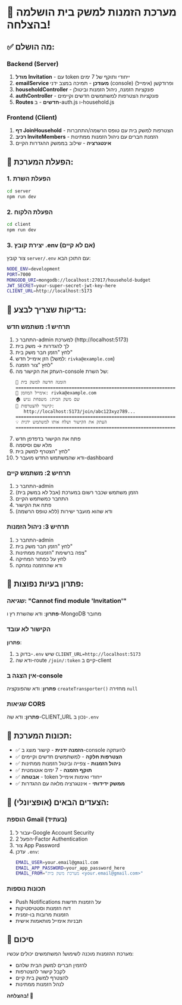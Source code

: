 # 🎉 מערכת הזמנות למשק בית הושלמה בהצלחה!

## ✅ מה הושלם:

### Backend (Server)
1. **מודל Invitation** - עם token ייחודי ותוקף של 7 ימים
2. **emailService מעודכן** - תמיכה במצב ידני (console) ופרודקשן (אימייל)
3. **householdController** - פונקציות הזמנה, ניהול הזמנות וביטולן
4. **authController** - פונקציות הצטרפות למשתמשים חדשים וקיימים
5. **Routes חדשים** - ב-auth.js ו-household.js

### Frontend (Client)
1. **דף JoinHousehold** - הצטרפות למשק בית עם טופס הרשמה/התחברות
2. **רכיב InviteMembers** - הזמנת חברים עם ניהול הזמנות ממתינות
3. **אינטגרציה** - שילוב בממשק ההגדרות הקיים

## 🚀 הפעלת המערכת:

### 1. הפעלת השרת
```bash
cd server
npm run dev
```

### 2. הפעלת הלקוח
```bash
cd client
npm run dev
```

### 3. יצירת קובץ .env (אם לא קיים)
צור קובץ `server/.env` עם התוכן הבא:
```bash
NODE_ENV=development
PORT=7000
MONGODB_URI=mongodb://localhost:27017/household-budget
JWT_SECRET=your-super-secret-jwt-key-here
CLIENT_URL=http://localhost:5173
```

## 🧪 בדיקות שצריך לבצע:

### תרחיש 1: משתמש חדש
1. התחבר כ-admin למערכת (http://localhost:5173)
2. לך להגדרות → משק בית
3. לחץ "הזמן חבר משק בית"
4. הזן אימייל חדש (למשל: `rivka@example.com`)
5. לחץ "צור הזמנה"
6. העתק את הקישור מה-console של השרת:
   ```
   📧 הזמנה חדשה למשק בית
   ============================================================
   👤 אימייל המוזמן: rivka@example.com
   🏠 שם משק הבית: משפחת גניש
   🔗 קישור להצטרפות:
      http://localhost:5173/join/abc123xyz789...
   ============================================================
   💡 העתק את הקישור ושלח אותו למשתמש ידנית
   ============================================================
   ```
7. פתח את הקישור בדפדפן חדש
8. מלא שם וסיסמה
9. לחץ "הצטרף למשק בית"
10. ודא שהמשתמש החדש מועבר ל-dashboard

### תרחיש 2: משתמש קיים
1. התחבר כ-admin
2. הזמן משתמש שכבר רשום במערכת (אבל לא במשק בית)
3. התחבר כמשתמש הקיים
4. פתח את הקישור
5. ודא שהוא מועבר ישירות (ללא טופס הרשמה)

### תרחיש 3: ניהול הזמנות
1. התחבר כ-admin
2. לחץ "הזמן חבר משק בית"
3. צפה ברשימת "הזמנות ממתינות"
4. לחץ על כפתור המחיקה
5. ודא שההזמנה נמחקה

## 🔧 פתרון בעיות נפוצות:

### שגיאה: "Cannot find module 'Invitation'"
**פתרון**: ודא שהשרת רץ ו-MongoDB מחובר

### הקישור לא עובד
**פתרון**: 
1. בדוק ב-`.env` שיש `CLIENT_URL=http://localhost:5173`
2. ודא שה-route `/join/:token` קיים ב-client

### אין הצגה ב-console
**פתרון**: ודא שהפונקציה `createTransporter()` מחזירה `null`

### שגיאות CORS
**פתרון**: ודא שה-CLIENT_URL נכון ב-`.env`

## 📱 תכונות המערכת:

- ✅ **הזמנה ידנית** - קישור מוצג ב-console להעתקה
- ✅ **הצטרפות חלקה** - למשתמשים חדשים וקיימים
- ✅ **ניהול הזמנות** - צפייה וביטול הזמנות ממתינות
- ✅ **תוקף הזמנה** - 7 ימים אוטומטית
- ✅ **אבטחה** - token ייחודי ואימות אימייל
- ✅ **ממשק ידידותי** - אינטגרציה מלאה עם ההגדרות

## 🎯 הצעדים הבאים (אופציונלי):

### הוספת Gmail (בעתיד)
1. עבור ל-Google Account Security
2. הפעל 2-Factor Authentication
3. צור App Password
4. עדכן `.env`:
   ```bash
   EMAIL_USER=your.email@gmail.com
   EMAIL_APP_PASSWORD=your_app_password_here
   EMAIL_FROM="מערכת משק בית <your.email@gmail.com>"
   ```

### תכונות נוספות
- Push Notifications על הזמנות חדשות
- דוח הזמנות וסטטיסטיקות
- הזמנות מרובות בו-זמנית
- תבניות אימייל מותאמות אישית

## 🎉 סיכום

מערכת ההזמנות מוכנה לשימוש! המשתמשים יכולים עכשיו:
- להזמין חברים למשק הבית שלהם
- לקבל קישור להצטרפות
- להצטרף למשק בית קיים
- לנהל הזמנות ממתינות

**בהצלחה! 🚀**
